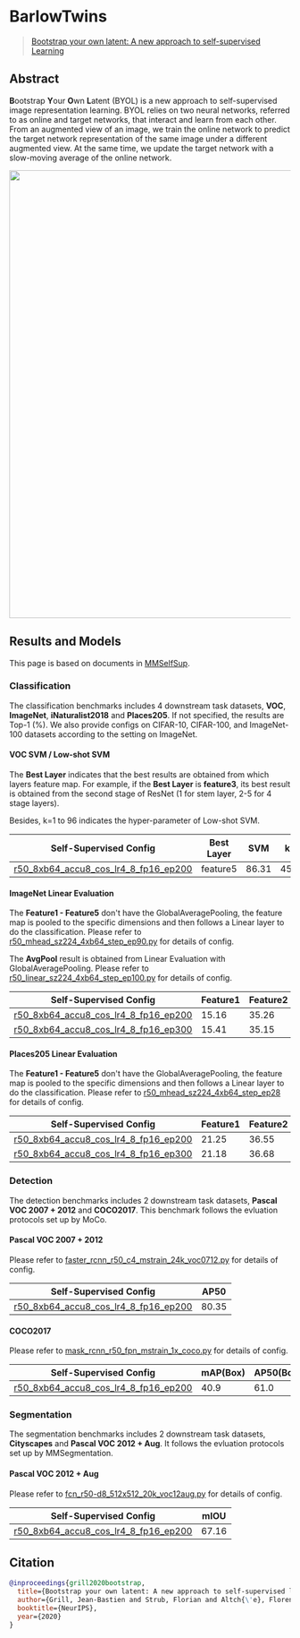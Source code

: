 # BarlowTwins

> [Bootstrap your own latent: A new approach to self-supervised Learning](https://arxiv.org/abs/2006.07733)

## Abstract

**B**ootstrap **Y**our **O**wn **L**atent (BYOL) is a new approach to self-supervised image representation learning. BYOL relies on two neural networks, referred to as online and target networks, that interact and learn from each other. From an augmented view of an image, we train the online network to predict the target network representation of the same image under a different augmented view. At the same time, we update the target network with a slow-moving average of the online network.

<div align="center">
<img src="https://user-images.githubusercontent.com/36138628/149720208-5ffbee78-1437-44c7-9ddb-b8caab60d2c3.png" width="800" />
</div>

## Results and Models

This page is based on documents in [MMSelfSup](https://github.com/open-mmlab/mmselfsup).

### Classification

The classification benchmarks includes 4 downstream task datasets, **VOC**, **ImageNet**,  **iNaturalist2018** and **Places205**. If not specified, the results are Top-1 (%). We also provide configs on CIFAR-10, CIFAR-100, and ImageNet-100 datasets according to the setting on ImageNet.

#### VOC SVM / Low-shot SVM

The **Best Layer** indicates that the best results are obtained from which layers feature map. For example, if the **Best Layer** is **feature3**, its best result is obtained from the second stage of ResNet (1 for stem layer, 2-5 for 4 stage layers).

Besides, k=1 to 96 indicates the hyper-parameter of Low-shot SVM.

| Self-Supervised Config                                                                                                                                       | Best Layer | SVM   | k=1   | k=2   | k=4   | k=8   | k=16  | k=32  | k=64  | k=96  |
| ------------------------------------------------------------------------------------------------------------------------------------------------------------ | ---------- | ----- | ----- | ----- | ----- | ----- | ----- | ----- | ----- | ----- |
| [r50_8xb64_accu8_cos_lr4_8_fp16_ep200](https://github.com/Westlake-AI/openmixup/tree/main/configs/selfsup/byol/imagenet/r50_8xb64_accu8_cos_lr4_8_fp16_ep200.py) | feature5   | 86.31 | 45.37 | 56.83 | 68.47 | 74.12 | 78.30 | 81.53 | 83.56 | 84.73 |

#### ImageNet Linear Evaluation

The **Feature1 - Feature5** don't have the GlobalAveragePooling, the feature map is pooled to the specific dimensions and then follows a Linear layer to do the classification. Please refer to [r50_mhead_sz224_4xb64_step_ep90.py](https://github.com/Westlake-AI/openmixup/tree/main/configs/benchmarks/classification/imagenet/r50_mhead_sz224_4xb64_step_ep90.py) for details of config.

The **AvgPool** result is obtained from Linear Evaluation with GlobalAveragePooling. Please refer to [r50_linear_sz224_4xb64_step_ep100.py](https://github.com/Westlake-AI/openmixup/tree/main/configs/benchmarks/classification/imagenet/r50_linear_sz224_4xb64_step_ep100.py) for details of config.

| Self-Supervised Config                                                                                                                                       | Feature1 | Feature2 | Feature3 | Feature4 | Feature5 | AvgPool |
| ------------------------------------------------------------------------------------------------------------------------------------------------------------ | -------- | -------- | -------- | -------- | -------- | ------- |
| [r50_8xb64_accu8_cos_lr4_8_fp16_ep200](https://github.com/Westlake-AI/openmixup/tree/main/configs/selfsup/byol/imagenet/r50_8xb64_accu8_cos_lr4_8_fp16_ep200.py) | 15.16    | 35.26    | 47.77    | 63.10    | 71.21    | 71.72   |
| [r50_8xb64_accu8_cos_lr4_8_fp16_ep300](https://github.com/Westlake-AI/openmixup/tree/main/configs/selfsup/byol/imagenet/r50_8xb64_accu8_cos_lr4_8_fp16_ep300.py) | 15.41    | 35.15    | 47.77    | 62.59    | 71.85    | 71.88   |

#### Places205 Linear Evaluation

The **Feature1 - Feature5** don't have the GlobalAveragePooling, the feature map is pooled to the specific dimensions and then follows a Linear layer to do the classification. Please refer to [r50_mhead_sz224_4xb64_step_ep28](https://github.com/Westlake-AI/openmixup/tree/main/configs/benchmarks/classification/place205/r50_mhead_sz224_4xb64_step_ep28.py) for details of config.

| Self-Supervised Config                                                                                                                                       | Feature1 | Feature2 | Feature3 | Feature4 | Feature5 |
| ------------------------------------------------------------------------------------------------------------------------------------------------------------ | -------- | -------- | -------- | -------- | -------- |
| [r50_8xb64_accu8_cos_lr4_8_fp16_ep200](https://github.com/Westlake-AI/openmixup/tree/main/configs/selfsup/byol/imagenet/r50_8xb64_accu8_cos_lr4_8_fp16_ep200.py) | 21.25    | 36.55    | 43.66    | 50.74    | 53.82    |
| [r50_8xb64_accu8_cos_lr4_8_fp16_ep300](https://github.com/Westlake-AI/openmixup/tree/main/configs/selfsup/byol/imagenet/r50_8xb64_accu8_cos_lr4_8_fp16_ep300.py) | 21.18    | 36.68    | 43.42    | 51.04    | 54.06    |

### Detection

The detection benchmarks includes 2 downstream task datasets, **Pascal VOC 2007 + 2012** and **COCO2017**. This benchmark follows the evluation protocols set up by MoCo.

#### Pascal VOC 2007 + 2012

Please refer to [faster_rcnn_r50_c4_mstrain_24k_voc0712.py](https://github.com/open-mmlab/mmselfsup/blob/master/configs/benchmarks/mmdetection/voc0712/faster_rcnn_r50_c4_mstrain_24k_voc0712.py) for details of config.

| Self-Supervised Config                                                                                                                                       | AP50  |
| ------------------------------------------------------------------------------------------------------------------------------------------------------------ | ----- |
| [r50_8xb64_accu8_cos_lr4_8_fp16_ep200](https://github.com/Westlake-AI/openmixup/tree/main/configs/selfsup/byol/imagenet/r50_8xb64_accu8_cos_lr4_8_fp16_ep200.py) | 80.35 |

#### COCO2017

Please refer to [mask_rcnn_r50_fpn_mstrain_1x_coco.py](https://github.com/open-mmlab/mmselfsup/blob/master/configs/benchmarks/mmdetection/coco/mask_rcnn_r50_fpn_mstrain_1x_coco.py) for details of config.

| Self-Supervised Config                                                                                                                                       | mAP(Box) | AP50(Box) | AP75(Box) | mAP(Mask) | AP50(Mask) | AP75(Mask) |
| ------------------------------------------------------------------------------------------------------------------------------------------------------------ | -------- | --------- | --------- | --------- | ---------- | ---------- |
| [r50_8xb64_accu8_cos_lr4_8_fp16_ep200](https://github.com/Westlake-AI/openmixup/tree/main/configs/selfsup/byol/imagenet/r50_8xb64_accu8_cos_lr4_8_fp16_ep200.py) | 40.9 | 61.0      | 44.6      | 36.8      | 58.1       | 39.5       |

### Segmentation

The segmentation benchmarks includes 2 downstream task datasets, **Cityscapes** and **Pascal VOC 2012 + Aug**. It follows the evluation protocols set up by MMSegmentation.

#### Pascal VOC 2012 + Aug

Please refer to [fcn_r50-d8_512x512_20k_voc12aug.py](https://github.com/open-mmlab/mmselfsup/blob/master/configs/benchmarks/mmsegmentation/voc12aug/fcn_r50-d8_512x512_20k_voc12aug.py) for details of config.

| Self-Supervised Config                                                                                                                                       | mIOU  |
| ------------------------------------------------------------------------------------------------------------------------------------------------------------ | ----- |
| [r50_8xb64_accu8_cos_lr4_8_fp16_ep200](https://github.com/Westlake-AI/openmixup/tree/main/configs/selfsup/byol/imagenet/r50_8xb64_accu8_cos_lr4_8_fp16_ep200.py) | 67.16 |

## Citation

```bibtex
@inproceedings{grill2020bootstrap,
  title={Bootstrap your own latent: A new approach to self-supervised learning},
  author={Grill, Jean-Bastien and Strub, Florian and Altch{\'e}, Florent and Tallec, Corentin and Richemond, Pierre H and Buchatskaya, Elena and Doersch, Carl and Pires, Bernardo Avila and Guo, Zhaohan Daniel and Azar, Mohammad Gheshlaghi and others},
  booktitle={NeurIPS},
  year={2020}
}
```
